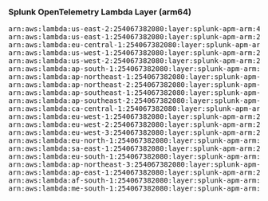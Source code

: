 <h3>Splunk OpenTelemetry Lambda Layer (arm64)</h3>

<pre>
arn:aws:lambda:us-east-2:254067382080:layer:splunk-apm-arm:45
arn:aws:lambda:us-east-1:254067382080:layer:splunk-apm-arm:27
arn:aws:lambda:eu-central-1:254067382080:layer:splunk-apm-arm:27
arn:aws:lambda:us-west-1:254067382080:layer:splunk-apm-arm:27
arn:aws:lambda:us-west-2:254067382080:layer:splunk-apm-arm:27
arn:aws:lambda:ap-south-1:254067382080:layer:splunk-apm-arm:27
arn:aws:lambda:ap-northeast-1:254067382080:layer:splunk-apm-arm:27
arn:aws:lambda:ap-northeast-2:254067382080:layer:splunk-apm-arm:27
arn:aws:lambda:ap-southeast-1:254067382080:layer:splunk-apm-arm:27
arn:aws:lambda:ap-southeast-2:254067382080:layer:splunk-apm-arm:27
arn:aws:lambda:ca-central-1:254067382080:layer:splunk-apm-arm:27
arn:aws:lambda:eu-west-1:254067382080:layer:splunk-apm-arm:27
arn:aws:lambda:eu-west-2:254067382080:layer:splunk-apm-arm:27
arn:aws:lambda:eu-west-3:254067382080:layer:splunk-apm-arm:27
arn:aws:lambda:eu-north-1:254067382080:layer:splunk-apm-arm:27
arn:aws:lambda:sa-east-1:254067382080:layer:splunk-apm-arm:27
arn:aws:lambda:eu-south-1:254067382080:layer:splunk-apm-arm:27
arn:aws:lambda:ap-northeast-3:254067382080:layer:splunk-apm-arm:27
arn:aws:lambda:ap-east-1:254067382080:layer:splunk-apm-arm:27
arn:aws:lambda:af-south-1:254067382080:layer:splunk-apm-arm:27
arn:aws:lambda:me-south-1:254067382080:layer:splunk-apm-arm:27
</pre>
